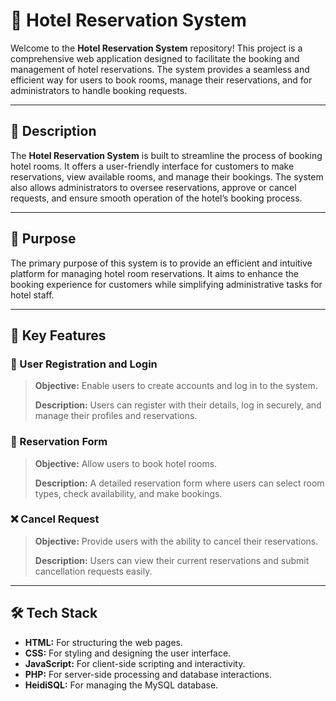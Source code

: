 # 🏨 Hotel Reservation System

Welcome to the **Hotel Reservation System** repository! This project is a comprehensive web application designed to facilitate the booking and management of hotel reservations. The system provides a seamless and efficient way for users to book rooms, manage their reservations, and for administrators to handle booking requests.

---

## 📄 Description

The **Hotel Reservation System** is built to streamline the process of booking hotel rooms. It offers a user-friendly interface for customers to make reservations, view available rooms, and manage their bookings. The system also allows administrators to oversee reservations, approve or cancel requests, and ensure smooth operation of the hotel’s booking process.

---

## 🎯 Purpose

The primary purpose of this system is to provide an efficient and intuitive platform for managing hotel room reservations. It aims to enhance the booking experience for customers while simplifying administrative tasks for hotel staff.

---

## 🔑 Key Features

### 🔐 User Registration and Login
> **Objective:** Enable users to create accounts and log in to the system.
>
> **Description:** Users can register with their details, log in securely, and manage their profiles and reservations.

### 📅 Reservation Form
> **Objective:** Allow users to book hotel rooms.
>
> **Description:** A detailed reservation form where users can select room types, check availability, and make bookings.

### ❌ Cancel Request
> **Objective:** Provide users with the ability to cancel their reservations.
>
> **Description:** Users can view their current reservations and submit cancellation requests easily.

---

## 🛠️ Tech Stack

- **HTML:** For structuring the web pages.
- **CSS:** For styling and designing the user interface.
- **JavaScript:** For client-side scripting and interactivity.
- **PHP:** For server-side processing and database interactions.
- **HeidiSQL:** For managing the MySQL database.




